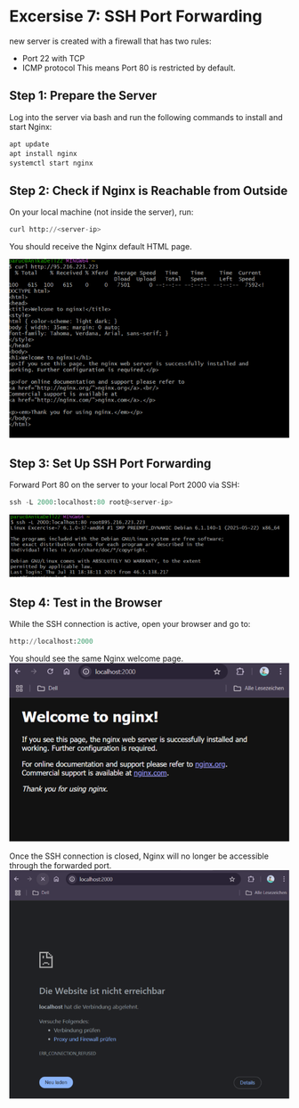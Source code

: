 # Excersise 7: SSH Port Forwarding

new server is created with a firewall that has two rules:

- Port 22 with TCP
- ICMP protocol
  This means Port 80 is restricted by default.

## Step 1: Prepare the Server

Log into the server via bash and run the following commands to install and start Nginx:

```tf
apt update
apt install nginx
systemctl start nginx
```

## Step 2: Check if Nginx is Reachable from Outside

On your local machine (not inside the server), run:

```tf
curl http://<server-ip>
```

You should receive the Nginx default HTML page.

![Alt-Text](./images/5.8.png)

## Step 3: Set Up SSH Port Forwarding

Forward Port 80 on the server to your local Port 2000 via SSH:

```tf
ssh -L 2000:localhost:80 root@<server-ip>
```

![Alt-Text](./images/5.9.png)

## Step 4: Test in the Browser

While the SSH connection is active, open your browser and go to:

```tf
http://localhost:2000
```

You should see the same Nginx welcome page.
![Alt-Text](./images/5.10.png)

Once the SSH connection is closed, Nginx will no longer be accessible through the forwarded port.
![Alt-Text](./images/5.11.png)
